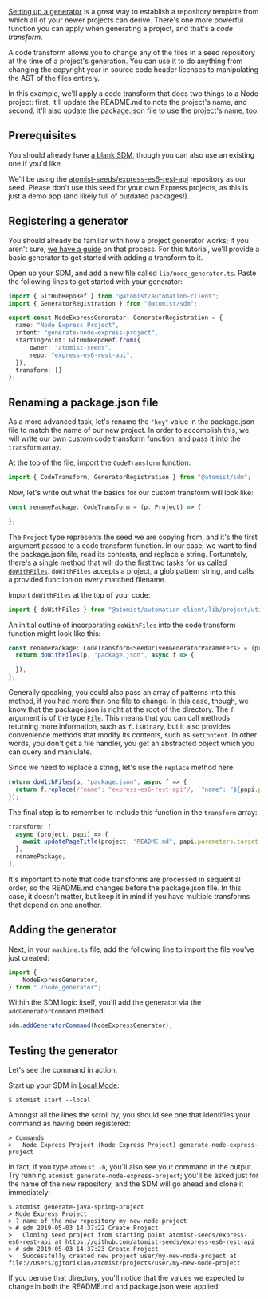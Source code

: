 [Setting up a generator](/developer/setting-up-generator/) is a great way to establish a repository template from which all of your newer projects can derive. There's one more powerful function you can apply when generating a project, and that's a _code transform_.

A code transform allows you to change any of the files in a seed repository at the time of a project's generation. You can use it to do anything from changing the copyright year in source code header licenses to manipulating the AST of the files entirely.

In this example, we'll apply a code transform that does two things to a Node project: first, it'll update the README.md to note the project's name, and second, it'll also update the package.json file to use the project's name, too.

## Prerequisites

You should already have [a blank SDM](/developer/sdm/#creating-an-sdm-project), though you can also use an existing one if you'd like.

We'll be using the [atomist-seeds/express-es6-rest-api](https://github.com/atomist-seeds/express-es6-rest-api) repository as our seed. Please don't use this seed for your own Express projects, as this is just a demo app (and likely full of outdated packages!).

## Registering a generator

You should already be familiar with how a project generator works; if you aren't sure, [we have a guide](/developer/setting-up-generator/) on that process. For this tutorial, we'll provide a basic generator to get started with adding a transform to it.

Open up your SDM, and add a new file called `lib/node_generator.ts`. Paste the following lines to get started with your generator:

```typescript
import { GitHubRepoRef } from "@atomist/automation-client";
import { GeneratorRegistration } from "@atomist/sdm";

export const NodeExpressGenerator: GeneratorRegistration = {
  name: "Node Express Project",
  intent: "generate-node-express-project",
  startingPoint: GitHubRepoRef.from({
      owner: "atomist-seeds",
      repo: "express-es6-rest-api",
  }),
  transform: []
};
```

## Renaming a package.json file

As a more advanced task, let's rename the `"key"` value in the package.json file to match the name of our new project. In order to accomplish this, we will write our own custom code transform function, and pass it into the `transform` array.

At the top of the file, import the `CodeTransform` function:

```typescript
import { CodeTransform, GeneratorRegistration } from "@atomist/sdm";
```

Now, let's write out what the basics for our custom transform will look like:

```typescript
const renamePackage: CodeTransform = (p: Project) => {

};
```

The `Project` type represents the seed we are copying from, and it's the first argument passed to a code transform function. In our case, we want to find the package.json file, read its contents, and replace a string. Fortunately, there's a single method that will do the first two tasks for us called [`doWithFiles`](https://atomist.github.io/automation-client/modules/_project_util_projectutils_.html#dowithfiles). `doWithFiles` accepts a project, a glob pattern string, and calls a provided function on every matched filename.

Import `doWithFiles` at the top of your code:

```typescript
import { doWithFiles } from "@atomist/automation-client/lib/project/util/projectUtils";
```

An initial outline of incorporating `doWithFiles` into the code transform function might look like this:

```typescript
const renamePackage: CodeTransform<SeedDrivenGeneratorParameters> = (project: Project, papi: PushAwareParametersInvocation<SeedDrivenGeneratorParameters>) => {
  return doWithFiles(p, "package.json", async f => {

  });
};
```

Generally speaking, you could also pass an array of patterns into this method, if you had more than one file to change. In this case, though, we know that the package.json is right at the root of the directory. The `f` argument is of the type [`File`](https://atomist.github.io/automation-client/interfaces/_project_file_.file.html). This means that you can call methods returning more information, such as `f.isBinary`, but it also provides convenience methods that modify its contents, such as `setContent`. In other words, you don't get a file handler, you get an abstracted object which you can query and maniulate.

Since we need to replace a string, let's use the `replace` method here:

```typescript
return doWithFiles(p, "package.json", async f => {
  return f.replace(/"name": "express-es6-rest-api"/, `"name": "${papi.parameters.target.repoRef.repo}"`);
});
```

The final step is to remember to include this function in the `transform` array:

```typescript
transform: [
  async (project, papi) => {
    await updatePageTitle(project, "README.md", papi.parameters.target.repoRef.repo);
  },
  renamePackage,
],
```

It's important to note that code transforms are processed in sequential order, so the README.md changes before the package.json file. In this case, it doesn't matter, but keep it in mind if you have multiple transforms that depend on one another.

## Adding the generator

Next, in your `machine.ts` file, add the following line to import the file you've just created:

```typescript
import {
    NodeExpressGenerator,
} from "./node_generator";
```

Within the SDM logic itself, you'll add the generator via the `addGeneratorCommand` method:

```typescript
sdm.addGeneratorCommand(NodeExpressGenerator);
```

## Testing the generator

Let's see the command in action.

Start up your SDM in [Local Mode](/developer/local/):

```
$ atomist start --local
```

Amongst all the lines the scroll by, you should see one that identifies your command as having been registered:

```
> Commands
>   Node Express Project (Node Express Project) generate-node-express-project
```

In fact, if you type `atomist -h`, you'll also see your command in the output. Try running `atomist generate-node-express-project`; you'll be asked just for the name of the new repository, and the SDM will go ahead and clone it immediately:

```
$ atomist generate-java-spring-project
> Node Express Project
> ? name of the new repository my-new-node-project
> # sdm 2019-05-03 14:37:22 Create Project
>   Cloning seed project from starting point atomist-seeds/express-es6-rest-api at https://github.com/atomist-seeds/express-es6-rest-api
> # sdm 2019-05-03 14:37:23 Create Project
>   Successfully created new project user/my-new-node-project at file://Users/gjtorikian/atomist/projects/user/my-new-node-project
```

If you peruse that directory, you'll notice that the values we expected to change in both the README.md and package.json were applied!

